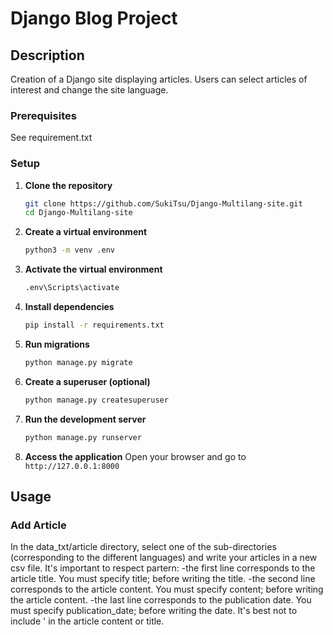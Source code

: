 # Django Blog Project

## Description
Creation of a Django site displaying articles. Users can select articles of interest and change the site language.

### Prerequisites
See requirement.txt

### Setup

1. **Clone the repository**
    ```bash
    git clone https://github.com/SukiTsu/Django-Multilang-site.git
    cd Django-Multilang-site
    ```

2. **Create a virtual environment**
    ```bash
    python3 -m venv .env
    ```

3. **Activate the virtual environment**
    ```bash
    .env\Scripts\activate
    ```

4. **Install dependencies**
    ```bash
    pip install -r requirements.txt
    ```

5. **Run migrations**
    ```bash
    python manage.py migrate
    ```

6. **Create a superuser (optional)**
    ```bash
    python manage.py createsuperuser
    ```

7. **Run the development server**
    ```bash
    python manage.py runserver
    ```

8. **Access the application**
    Open your browser and go to `http://127.0.0.1:8000`

## Usage

### Add Article
In the data_txt/article directory, select one of the sub-directories (corresponding to the different languages) and write your articles in a new csv file. It's important to respect partern:
-the first line corresponds to the article title. You must specify title; before writing the title.
-the second line corresponds to the article content. You must specify content; before writing the article content.
-the last line corresponds to the publication date. You must specify publication_date; before writing the date.
It's best not to include ' in the article content or title.